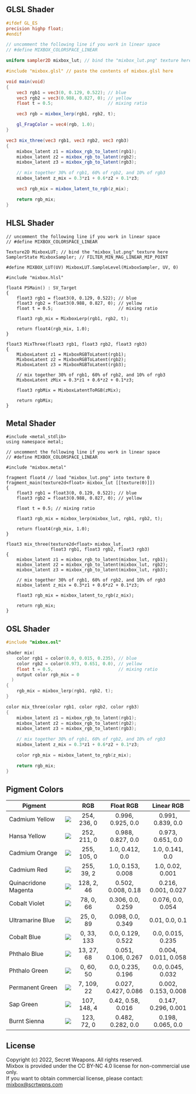 ## GLSL Shader
```glsl
#ifdef GL_ES
precision highp float;
#endif

// uncomment the following line if you work in linear space
// #define MIXBOX_COLORSPACE_LINEAR

uniform sampler2D mixbox_lut; // bind the "mixbox_lut.png" texture here

#include "mixbox.glsl" // paste the contents of mixbox.glsl here

void main(void)
{
    vec3 rgb1 = vec3(0, 0.129, 0.522); // blue
    vec3 rgb2 = vec3(0.988, 0.827, 0); // yellow
    float t = 0.5;                     // mixing ratio

    vec3 rgb = mixbox_lerp(rgb1, rgb2, t);

    gl_FragColor = vec4(rgb, 1.0);
}
```
```glsl
vec3 mix_three(vec3 rgb1, vec3 rgb2, vec3 rgb3)
{
    mixbox_latent z1 = mixbox_rgb_to_latent(rgb1);
    mixbox_latent z2 = mixbox_rgb_to_latent(rgb2);
    mixbox_latent z3 = mixbox_rgb_to_latent(rgb3);

    // mix together 30% of rgb1, 60% of rgb2, and 10% of rgb3
    mixbox_latent z_mix = 0.3*z1 + 0.6*z2 + 0.1*z3;

    vec3 rgb_mix = mixbox_latent_to_rgb(z_mix);

    return rgb_mix;
}
```

## HLSL Shader
```hlsl
// uncomment the following line if you work in linear space
// #define MIXBOX_COLORSPACE_LINEAR

Texture2D MixboxLUT; // bind the "mixbox_lut.png" texture here
SamplerState MixboxSampler; // FILTER_MIN_MAG_LINEAR_MIP_POINT

#define MIXBOX_LUT(UV) MixboxLUT.SampleLevel(MixboxSampler, UV, 0)

#include "mixbox.hlsl"

float4 PSMain() : SV_Target
{
    float3 rgb1 = float3(0, 0.129, 0.522); // blue
    float3 rgb2 = float3(0.988, 0.827, 0); // yellow
    float t = 0.5;                         // mixing ratio

    float3 rgb_mix = MixboxLerp(rgb1, rgb2, t);

    return float4(rgb_mix, 1.0);
}
```
```hlsl
float3 MixThree(float3 rgb1, float3 rgb2, float3 rgb3)
{
    MixboxLatent z1 = MixboxRGBToLatent(rgb1);
    MixboxLatent z2 = MixboxRGBToLatent(rgb2);
    MixboxLatent z3 = MixboxRGBToLatent(rgb3);

    // mix together 30% of rgb1, 60% of rgb2, and 10% of rgb3
    MixboxLatent zMix = 0.3*z1 + 0.6*z2 + 0.1*z3;

    float3 rgbMix = MixboxLatentToRGB(zMix);

    return rgbMix;
}
```

## Metal Shader
```metal
#include <metal_stdlib>
using namespace metal;

// uncomment the following line if you work in linear space
// #define MIXBOX_COLORSPACE_LINEAR

#include "mixbox.metal"

fragment float4 // load "mixbox_lut.png" into texture 0
fragment_main(texture2d<float> mixbox_lut [[texture(0)]])
{
    float3 rgb1 = float3(0, 0.129, 0.522); // blue
    float3 rgb2 = float3(0.988, 0.827, 0); // yellow

    float t = 0.5; // mixing ratio

    float3 rgb_mix = mixbox_lerp(mixbox_lut, rgb1, rgb2, t);

    return float4(rgb_mix, 1.0);
}
```
```metal
float3 mix_three(texture2d<float> mixbox_lut,
                 float3 rgb1, float3 rgb2, float3 rgb3)
{
    mixbox_latent z1 = mixbox_rgb_to_latent(mixbox_lut, rgb1);
    mixbox_latent z2 = mixbox_rgb_to_latent(mixbox_lut, rgb2);
    mixbox_latent z3 = mixbox_rgb_to_latent(mixbox_lut, rgb3);

    // mix together 30% of rgb1, 60% of rgb2, and 10% of rgb3
    mixbox_latent z_mix = 0.3*z1 + 0.6*z2 + 0.1*z3;

    float3 rgb_mix = mixbox_latent_to_rgb(z_mix);

    return rgb_mix;
}
```

## OSL Shader
```c
#include "mixbox.osl"

shader mix(
    color rgb1 = color(0.0, 0.015, 0.235), // blue
    color rgb2 = color(0.973, 0.651, 0.0), // yellow
    float t = 0.5,                         // mixing ratio
    output color rgb_mix = 0
  )
{
    rgb_mix = mixbox_lerp(rgb1, rgb2, t);
}
```
```c
color mix_three(color rgb1, color rgb2, color rgb3)
{
    mixbox_latent z1 = mixbox_rgb_to_latent(rgb1);
    mixbox_latent z2 = mixbox_rgb_to_latent(rgb2);
    mixbox_latent z3 = mixbox_rgb_to_latent(rgb3);

    // mix together 30% of rgb1, 60% of rgb2, and 10% of rgb3
    mixbox_latent z_mix = 0.3*z1 + 0.6*z2 + 0.1*z3;

    color rgb_mix = mixbox_latent_to_rgb(z_mix);

    return rgb_mix;
}
```

## Pigment Colors
| Pigment |  | RGB | Float RGB | Linear RGB |
| --- | --- |:----:|:----:|:----:|
| Cadmium Yellow | <img src="https://scrtwpns.com/mixbox/pigments/cadmium_yellow.png"/> | 254, 236, 0  | 0.996, 0.925, 0.0 | 0.991, 0.839, 0.0 |
| Hansa Yellow | <img src="https://scrtwpns.com/mixbox/pigments/hansa_yellow.png"/> | 252, 211, 0  | 0.988, 0.827, 0.0 | 0.973, 0.651, 0.0 |
| Cadmium Orange | <img src="https://scrtwpns.com/mixbox/pigments/cadmium_orange.png"/> | 255, 105, 0  | 1.0, 0.412, 0.0 | 1.0, 0.141, 0.0 |
| Cadmium Red | <img src="https://scrtwpns.com/mixbox/pigments/cadmium_red.png"/> | 255, 39, 2  | 1.0, 0.153, 0.008 | 1.0, 0.02, 0.001 |
| Quinacridone Magenta | <img src="https://scrtwpns.com/mixbox/pigments/quinacridone_magenta.png"/> | 128, 2, 46  | 0.502, 0.008, 0.18 | 0.216, 0.001, 0.027 |
| Cobalt Violet | <img src="https://scrtwpns.com/mixbox/pigments/cobalt_violet.png"/> | 78, 0, 66  | 0.306, 0.0, 0.259 | 0.076, 0.0, 0.054 |
| Ultramarine Blue | <img src="https://scrtwpns.com/mixbox/pigments/ultramarine_blue.png"/> | 25, 0, 89  | 0.098, 0.0, 0.349 | 0.01, 0.0, 0.1 |
| Cobalt Blue | <img src="https://scrtwpns.com/mixbox/pigments/cobalt_blue.png"/> | 0, 33, 133  | 0.0, 0.129, 0.522 | 0.0, 0.015, 0.235 |
| Phthalo Blue | <img src="https://scrtwpns.com/mixbox/pigments/phthalo_blue.png"/> | 13, 27, 68  | 0.051, 0.106, 0.267 | 0.004, 0.011, 0.058 |
| Phthalo Green | <img src="https://scrtwpns.com/mixbox/pigments/phthalo_green.png"/> | 0, 60, 50  | 0.0, 0.235, 0.196 | 0.0, 0.045, 0.032 |
| Permanent Green | <img src="https://scrtwpns.com/mixbox/pigments/permanent_green.png"/> | 7, 109, 22  | 0.027, 0.427, 0.086 | 0.002, 0.153, 0.008 |
| Sap Green | <img src="https://scrtwpns.com/mixbox/pigments/sap_green.png"/> | 107, 148, 4  | 0.42, 0.58, 0.016 | 0.147, 0.296, 0.001 |
| Burnt Sienna | <img src="https://scrtwpns.com/mixbox/pigments/burnt_sienna.png"/> | 123, 72, 0  | 0.482, 0.282, 0.0 | 0.198, 0.065, 0.0 |

## License
Copyright (c) 2022, Secret Weapons. All rights reserved.<br>
Mixbox is provided under the CC BY-NC 4.0 license for non-commercial use only.<br>
If you want to obtain commercial license, please contact: mixbox@scrtwpns.com
